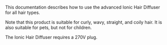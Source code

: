 This documentation describes how to use the advanced Ionic Hair Diffuser for all hair types.

Note that this product is suitable for curly, wavy, straight, and coily hair. It is also suitable for pets, but not for children.

The Ionic Hair Diffuser requires a 270V plug.